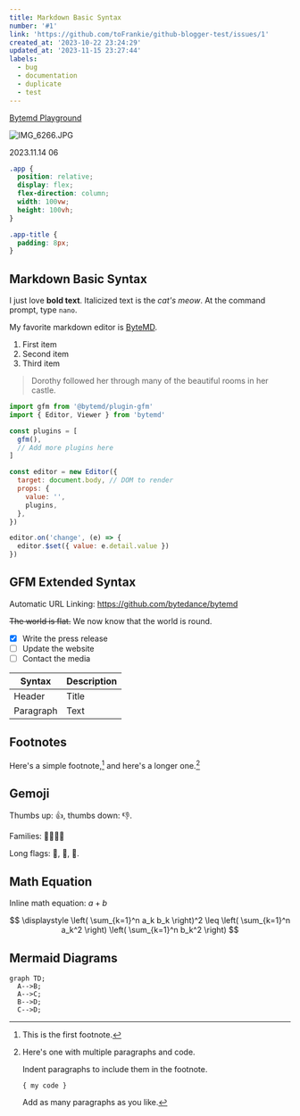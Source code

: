 ```yaml
---
title: Markdown Basic Syntax
number: '#1'
link: 'https://github.com/toFrankie/github-blogger-test/issues/1'
created_at: '2023-10-22 23:24:29'
updated_at: '2023-11-15 23:27:44'
labels:
  - bug
  - documentation
  - duplicate
  - test
---
```

[Bytemd Playground](https://bytemd.js.org/playground/)

![IMG_6266.JPG](https://cdn.jsdelivr.net/gh/toFrankie/github-blogger-test/images/2023/10/1700062030694.jpg)


2023.11.14 06

```css
.app {
  position: relative;
  display: flex;
  flex-direction: column;
  width: 100vw;
  height: 100vh;
}

.app-title {
  padding: 8px;
}
```


## Markdown Basic Syntax

I just love **bold text**. Italicized text is the _cat's meow_. At the command prompt, type `nano`.

My favorite markdown editor is [ByteMD](https://github.com/bytedance/bytemd).

1. First item
2. Second item
3. Third item

> Dorothy followed her through many of the beautiful rooms in her castle.

```js
import gfm from '@bytemd/plugin-gfm'
import { Editor, Viewer } from 'bytemd'

const plugins = [
  gfm(),
  // Add more plugins here
]

const editor = new Editor({
  target: document.body, // DOM to render
  props: {
    value: '',
    plugins,
  },
})

editor.on('change', (e) => {
  editor.$set({ value: e.detail.value })
})
```

## GFM Extended Syntax

Automatic URL Linking: https://github.com/bytedance/bytemd

~~The world is flat.~~ We now know that the world is round.

- [x] Write the press release
- [ ] Update the website
- [ ] Contact the media

| Syntax    | Description |
| --------- | ----------- |
| Header    | Title       |
| Paragraph | Text        |

## Footnotes

Here's a simple footnote,[^1] and here's a longer one.[^bignote]

[^1]: This is the first footnote.
[^bignote]: Here's one with multiple paragraphs and code.

    Indent paragraphs to include them in the footnote.

    `{ my code }`

    Add as many paragraphs as you like.

## Gemoji

Thumbs up: :+1:, thumbs down: :-1:.

Families: :family_man_man_boy_boy:

Long flags: :wales:, :scotland:, :england:.

## Math Equation

Inline math equation: $a+b$

$$
\displaystyle \left( \sum_{k=1}^n a_k b_k \right)^2 \leq \left( \sum_{k=1}^n a_k^2 \right) \left( \sum_{k=1}^n b_k^2 \right)
$$

## Mermaid Diagrams

```mermaid
graph TD;
  A-->B;
  A-->C;
  B-->D;
  C-->D;
```
